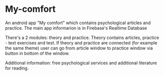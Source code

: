 # My-comfort
An android app "My comfort" which contains psychological articles and practice. The main app informarion is in Firebase's Realtime Database 

There's a 2 modules: theory and practice. Theory contains articles, practice - text exercises and test. If theory and practice are connected (for example the same theme) user can go from article window to practice window via button in bottom of the window.

Additional information: free psychological services and additional literature for reading.
